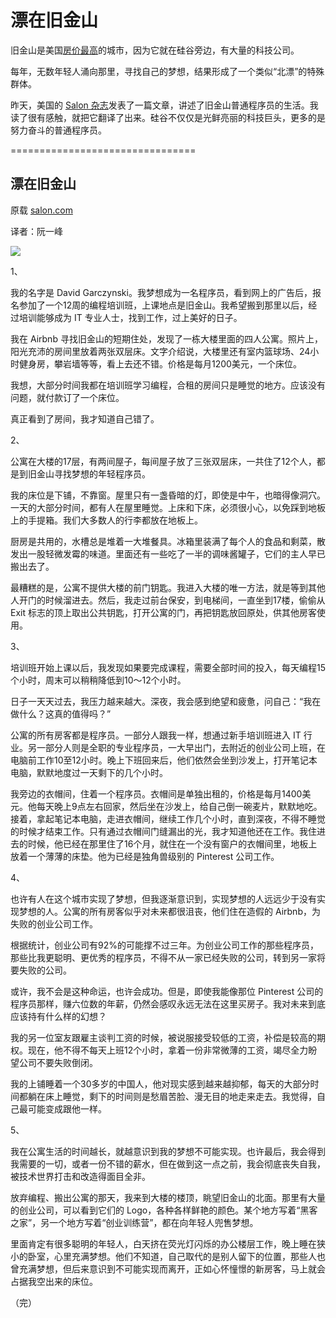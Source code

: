 # 漂在旧金山

旧金山是美国[房价最高](https://wallstreetcn.com/articles/3355490)的城市，因为它就在硅谷旁边，有大量的科技公司。

每年，无数年轻人涌向那里，寻找自己的梦想，结果形成了一个类似“北漂”的特殊群体。

昨天，美国的 [Salon 杂志](https://www.salon.com/2016/09/17/hacker-house-blues-my-life-with-12-programmers-2-rooms-and-one-21st-century-dream/)发表了一篇文章，讲述了旧金山普通程序员的生活。我读了很有感触，就把它翻译了出来。硅谷不仅仅是光鲜亮丽的科技巨头，更多的是努力奋斗的普通程序员。

================================

## 漂在旧金山

原载 [salon.com](https://www.salon.com/2016/09/17/hacker-house-blues-my-life-with-12-programmers-2-rooms-and-one-21st-century-dream/)

译者：阮一峰

![](https://cdn.beekka.com/blogimg/asset/201808/bg2018082601.jpg?i=831399212)

1、

我的名字是 David Garczynski。我梦想成为一名程序员，看到网上的广告后，报名参加了一个12周的编程培训班，上课地点是旧金山。我希望搬到那里以后，经过培训能够成为 IT 专业人士，找到工作，过上美好的日子。

我在 Airbnb 寻找旧金山的短期住处，发现了一栋大楼里面的四人公寓。照片上，阳光充沛的房间里放着两张双层床。文字介绍说，大楼里还有室内篮球场、24小时健身房，攀岩墙等等，看上去还不错。价格是每月1200美元，一个床位。

我想，大部分时间我都在培训班学习编程，合租的房间只是睡觉的地方。应该没有问题，就付款订了一个床位。

真正看到了房间，我才知道自己错了。
 
 2、
 
公寓在大楼的17层，有两间屋子，每间屋子放了三张双层床，一共住了12个人，都是到旧金山寻找梦想的年轻程序员。

我的床位是下铺，不靠窗。屋里只有一盏昏暗的灯，即使是中午，也暗得像洞穴。一天的大部分时间，都有人在屋里睡觉。上床和下床，必须很小心，以免踩到地板上的手提箱。我们大多数人的行李都放在地板上。

厨房是共用的，水槽总是堆着一大堆餐具。冰箱里装满了每个人的食品和剩菜，散发出一股轻微发霉的味道。里面还有一些吃了一半的调味酱罐子，它们的主人早已搬出去了。

最糟糕的是，公寓不提供大楼的前门钥匙。我进入大楼的唯一方法，就是等到其他人开门的时候溜进去。然后，我走过前台保安，到电梯间，一直坐到17楼，偷偷从 Exit 标志的顶上取出公共钥匙，打开公寓的门，再把钥匙放回原处，供其他房客使用。

3、

培训班开始上课以后，我发现如果要完成课程，需要全部时间的投入，每天编程15个小时，周末可以稍稍降低到10～12个小时。

日子一天天过去，我压力越来越大。深夜，我会感到绝望和疲惫，问自己：“我在做什么？这真的值得吗？”

公寓的所有房客都是程序员。一部分人跟我一样，想通过新手培训班进入 IT 行业。另一部分人则是全职的专业程序员，一大早出门，去附近的创业公司上班，在电脑前工作10至12小时。晚上下班回来后，他们依然会坐到沙发上，打开笔记本电脑，默默地度过一天剩下的几个小时。

我旁边的衣帽间，住着一个程序员。衣帽间是单独出租的，价格是每月1400美元。他每天晚上9点左右回家，然后坐在沙发上，给自己倒一碗麦片，默默地吃。接着，拿起笔记本电脑，走进衣帽间，继续工作几个小时，直到深夜，不得不睡觉的时候才结束工作。只有通过衣帽间门缝漏出的光，我才知道他还在工作。我住进去的时候，他已经在那里住了16个月，就住在一个没有窗户的衣帽间里，地板上放着一个薄薄的床垫。他为已经是独角兽级别的 Pinterest 公司工作。

4、

也许有人在这个城市实现了梦想，但我逐渐意识到，实现梦想的人远远少于没有实现梦想的人。公寓的所有房客似乎对未来都很沮丧，他们住在造假的 Airbnb，为失败的创业公司工作。

根据统计，创业公司有92%的可能撑不过三年。为创业公司工作的那些程序员，那些比我更聪明、更优秀的程序员，不得不从一家已经失败的公司，转到另一家将要失败的公司。

或许，我不会是这种命运，也许会成功。但是，即使我能像那位 Pinterest 公司的程序员那样，赚六位数的年薪，仍然会感叹永远无法在这里买房子。我对未来到底应该持有什么样的幻想？

我的另一位室友跟雇主谈判工资的时候，被说服接受较低的工资，补偿是较高的期权。现在，他不得不每天上班12个小时，拿着一份非常微薄的工资，竭尽全力盼望公司不要失败倒闭。

我的上铺睡着一个30多岁的中国人，他对现实感到越来越抑郁，每天的大部分时间都躺在床上睡觉，剩下的时间则是愁眉苦脸、漫无目的地走来走去。我觉得，自己最可能变成跟他一样。

5、

我在公寓生活的时间越长，就越意识到我的梦想不可能实现。也许最后，我会得到我需要的一切，或者一份不错的薪水，但在做到这一点之前，我会彻底丧失自我，被技术世界打击和改造得面目全非。

放弃编程、搬出公寓的那天，我来到大楼的楼顶，眺望旧金山的北面。那里有大量的创业公司，可以看到它们的 Logo，各种各样鲜艳的颜色。某个地方写着“黑客之家”，另一个地方写着“创业训练营”，都在向年轻人兜售梦想。

里面肯定有很多聪明的年轻人，白天挤在荧光灯闪烁的办公楼层工作，晚上睡在狭小的卧室，心里充满梦想。他们不知道，自己取代的是别人留下的位置，那些人也曾充满梦想，但后来意识到不可能实现而离开，正如心怀憧憬的新房客，马上就会占据我空出来的床位。

（完）

